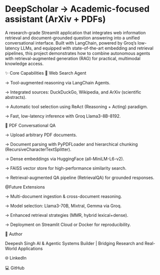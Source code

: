 # DeepScholar → Academic-focused assistant (ArXiv + PDFs)



A research-grade Streamlit application that integrates web information retrieval and document-grounded question answering into a unified conversational interface. Built with LangChain, powered by Groq’s low-latency LLMs, and equipped with state-of-the-art embedding and retrieval pipelines, this project demonstrates how to combine autonomous agents with retrieval-augmented generation (RAG) for practical, multimodal knowledge access.

✨ Core Capabilities
🧭 Web Search Agent

-> Tool-augmented reasoning via LangChain Agents.

-> Integrated sources: DuckDuckGo, Wikipedia, and ArXiv (scientific abstracts).

-> Automatic tool selection using ReAct (Reasoning + Acting) paradigm.

-> Fast, low-latency inference with Groq Llama3-8B-8192.

📄 PDF Conversational QA

-> Upload arbitrary PDF documents.

-> Document parsing with PyPDFLoader and hierarchical chunking (RecursiveCharacterTextSplitter).

-> Dense embeddings via HuggingFace (all-MiniLM-L6-v2).

-> FAISS vector store for high-performance similarity search.

-> Retrieval-augmented QA pipeline (RetrievalQA) for grounded responses.

@Future Extensions

-> Multi-document ingestion & cross-document reasoning.

-> Model selection: Llama3-70B, Mixtral, Gemma via Groq.

-> Enhanced retrieval strategies (MMR, hybrid lexical+dense).

-> Deployment on Streamlit Cloud or Docker for reproducibility.

👤 Author

Deepesh Singh
AI & Agentic Systems Builder | Bridging Research and Real-World Applications

🌐 LinkedIn

💻 GitHub
